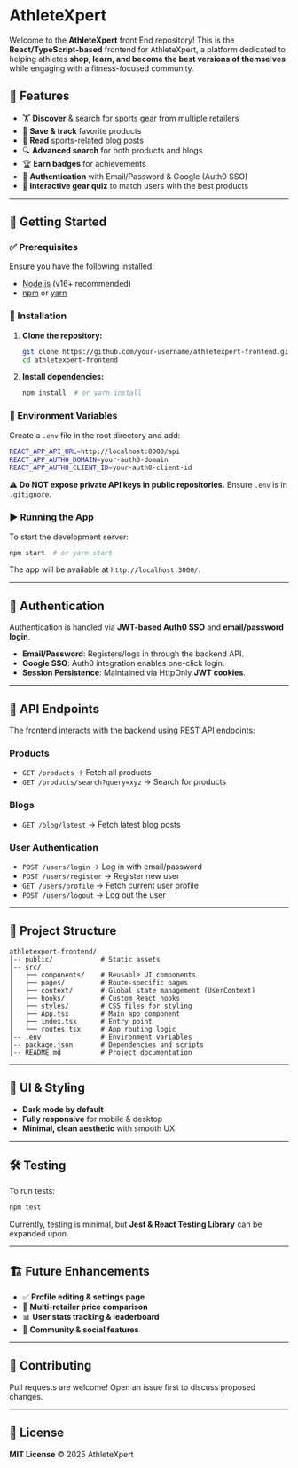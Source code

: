 # AthleteXpert

Welcome to the **AthleteXpert** front End repository! This is the **React/TypeScript-based** frontend for AthleteXpert, a platform dedicated to helping athletes **shop, learn, and become the best versions of themselves** while engaging with a fitness-focused community.

## 🚀 Features
- 🏋️ **Discover** & search for sports gear from multiple retailers
- 🌟 **Save & track** favorite products
- 📖 **Read** sports-related blog posts
- 🔍 **Advanced search** for both products and blogs
- 🏆 **Earn badges** for achievements
- 🔐 **Authentication** with Email/Password & Google (Auth0 SSO)
- 🎯 **Interactive gear quiz** to match users with the best products

---

## 🏁 Getting Started

### ✅ Prerequisites
Ensure you have the following installed:
- [Node.js](https://nodejs.org/) (v16+ recommended)
- [npm](https://www.npmjs.com/) or [yarn](https://yarnpkg.com/)

### 🔧 Installation
1. **Clone the repository:**
   ```sh
   git clone https://github.com/your-username/athletexpert-frontend.git
   cd athletexpert-frontend
   ```
2. **Install dependencies:**
   ```sh
   npm install  # or yarn install
   ```

### 📁 Environment Variables
Create a `.env` file in the root directory and add:
```sh
REACT_APP_API_URL=http://localhost:8080/api
REACT_APP_AUTH0_DOMAIN=your-auth0-domain
REACT_APP_AUTH0_CLIENT_ID=your-auth0-client-id
```
⚠️ **Do NOT expose private API keys in public repositories.** Ensure `.env` is in `.gitignore`.

### ▶️ Running the App
To start the development server:
```sh
npm start  # or yarn start
```
The app will be available at `http://localhost:3000/`.

---

## 🔐 Authentication
Authentication is handled via **JWT-based Auth0 SSO** and **email/password login**.
- **Email/Password**: Registers/logs in through the backend API.
- **Google SSO**: Auth0 integration enables one-click login.
- **Session Persistence**: Maintained via HttpOnly **JWT cookies**.

---

## 🔗 API Endpoints
The frontend interacts with the backend using REST API endpoints:

### **Products**
- `GET /products` → Fetch all products
- `GET /products/search?query=xyz` → Search for products

### **Blogs**
- `GET /blog/latest` → Fetch latest blog posts

### **User Authentication**
- `POST /users/login` → Log in with email/password
- `POST /users/register` → Register new user
- `GET /users/profile` → Fetch current user profile
- `POST /users/logout` → Log out the user

---

## 📁 Project Structure
```
athletexpert-frontend/
│-- public/            # Static assets
│-- src/
│   ├── components/    # Reusable UI components
│   ├── pages/         # Route-specific pages
│   ├── context/       # Global state management (UserContext)
│   ├── hooks/         # Custom React hooks
│   ├── styles/        # CSS files for styling
│   ├── App.tsx        # Main app component
│   ├── index.tsx      # Entry point
│   └── routes.tsx     # App routing logic
│-- .env               # Environment variables
│-- package.json       # Dependencies and scripts
│-- README.md          # Project documentation
```

---

## 🎨 UI & Styling
- **Dark mode by default**
- **Fully responsive** for mobile & desktop
- **Minimal, clean aesthetic** with smooth UX

---

## 🛠️ Testing
To run tests:
```sh
npm test
```
Currently, testing is minimal, but **Jest & React Testing Library** can be expanded upon.

---

## 🏗️ Future Enhancements
- ✅ **Profile editing & settings page**
- 🛒 **Multi-retailer price comparison**
- 📊 **User stats tracking & leaderboard**
- 📢 **Community & social features**

---

## 🤝 Contributing
Pull requests are welcome! Open an issue first to discuss proposed changes.

---

## 📜 License
**MIT License** © 2025 AthleteXpert


